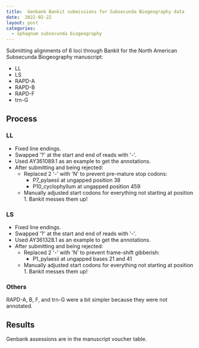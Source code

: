 ```yaml
---
title:  Genbank Bankit submissions for Subsecunda Biogeography data
date:  2022-02-22
layout: post
categories:
  - sphagnum subsecunda biogeography
---
```

Submitting alignments of 6 loci through Bankit for the North American Subsecunda Biogeography manuscript:

  * LL
  * LS
  * RAPD-A
  * RAPD-B
  * RAPD-F
  * trn-G

## Process

### LL

  * Fixed line endings.
  * Swapped '?' at the start and end of reads with '-'.
  * Used AY361089.1 as an example to get the annotations.
  * After submitting and being rejected:
    * Replaced 2 '-' with 'N' to prevent pre-mature stop codons:
      * P7_pylaesii at ungapped position 38
      * P10_cyclophyllum at ungapped position 459
    * Manually adjusted start codons for everything not starting at position 1. Bankit messes them up!

### LS

  * Fixed line endings.
  * Swapped '?' at the start and end of reads with '-'.
  * Used AY361328.1 as an example to get the annotations.
  * After submitting and being rejected:
    * Replaced 2 '-' with 'N' to prevent frame-shift gibberish:
      * P1_pylaesii at ungapped bases 21 and 41
    * Manually adjusted start codons for everything not starting at position 1. Bankit messes them up!

### Others

RAPD-A, B, F, and trn-G were a bit simpler because they were not annotated.

## Results

Genbank assessions are in the manuscript voucher table.
